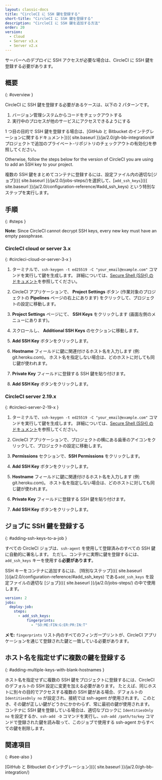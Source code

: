 ```yaml
---
layout: classic-docs
title: "CircleCI に SSH 鍵を登録する"
short-title: "CircleCI に SSH 鍵を登録する"
description: "CircleCI に SSH 鍵を追加する方法"
order: 20
version:
  - Cloud
  - Server v3.x
  - Server v2.x
---
```


サーバーへのデプロイに SSH アクセスが必要な場合は、CircleCI に SSH 鍵を登録する必要があります。

## 概要
{: #overview }

CircleCI に SSH 鍵を登録する必要があるケースは、以下の 2 パターンです。

1. バージョン管理システムからコードをチェックアウトする
2. 実行中のプロセスが他のサービスにアクセスできるようにする

1 つ目の目的で SSH 鍵を登録する場合は、[GitHub と Bitbucket のインテグレーションに関するドキュメント]({{ site.baseurl }}/ja/2.0/gh-bb-integration/#プロジェクトで追加のプライベート-リポジトリのチェックアウトの有効化)を参照してください。

Otherwise, follow the steps below for the version of CircleCI you are using to add an SSH key to your project.

複数の SSH 鍵をまとめてコンテナに登録するには、設定ファイル内の適切な[ジョブ]({{ site.baseurl }}/ja/2.0/jobs-steps/)を選択して、[`add_ssh_keys`]({{ site.baseurl }}/ja/2.0/configuration-reference/#add_ssh_keys) という特別なステップを実行します。

## 手順
{: #steps }

**Note:** Since CircleCI cannot decrypt SSH keys, every new key must have an empty passphrase.

### CircleCI cloud or server 3.x
{: #circleci-cloud-or-server-3-x }

1. ターミナルで、`ssh-keygen -t ed25519 -C "your_email@example.com"` コマンドを実行して鍵を生成します。 詳細については、[Secure Shell (SSH) のドキュメント](https://www.ssh.com/ssh/keygen/)を参照してください。

2. CircleCI アプリケーションで、 **Project Settings** ボタン (作業対象のプロジェクトの **Pipelines** ページの右上にあります) をクリックして、プロジェクトの設定に移動します。

3. **Project Settings** ページにて、 **SSH Keys** をクリックします (画面左側のメニューにあります)。

4. スクロールし、 **Additional SSH Keys** のセクションに移動します。

5. **Add SSH Key** ボタンをクリックします。

6. **Hostname** フィールドに鍵に関連付けるホスト名を入力します (例: git.heroku.com)。 ホスト名を指定しない場合は、どのホストに対しても同じ鍵が使われます。

7. **Private Key** フィールドに登録する SSH 鍵を貼り付けます。

8. **Add SSH Key** ボタンをクリックします。

### CircleCI server 2.19.x
{: #circleci-server-2-19-x }

1. ターミナルで、`ssh-keygen -t ed25519 -C "your_email@example.com"` コマンドを実行して鍵を生成します。 詳細については、[Secure Shell (SSH) のドキュメント](https://www.ssh.com/ssh/keygen/)を参照してください。

2. CircleCI アプリケーションで、プロジェクトの横にある歯車のアイコンをクリックして、プロジェクトの設定に移動します。

2. **Permissions** セクションで、**SSH Permissions** をクリックします。

3. **Add SSH Key** ボタンをクリックします。

4. **Hostname** フィールドに鍵に関連付けるホスト名を入力します (例: git.heroku.com)。 ホスト名を指定しない場合は、どのホストに対しても同じ鍵が使われます。

5. **Private Key** フィールドに登録する SSH 鍵を貼り付けます。

6. **Add SSH Key** ボタンをクリックします。

## ジョブに SSH 鍵を登録する
{: #adding-ssh-keys-to-a-job }

すべての CircleCI ジョブは、`ssh-agent` を使用して登録済みのすべての SSH 鍵に自動的に署名します。 ただし、コンテナに実際に鍵を登録するには、`add_ssh_keys` キーを使用する**必要があります**。

SSH キーをコンテナに追加するには、 [特別なステップ]({{ site.baseurl }}/ja/2.0/configuration-reference/#add_ssh_keys) である`add_ssh_keys` を設定ファイルの適切な [ジョブ]({{ site.baseurl }}/ja/2.0/jobs-steps/) の中で使用します。

```yaml
version: 2
jobs:
  deploy-job:
    steps:
      - add_ssh_keys:
          fingerprints:
            - "SO:ME:FIN:G:ER:PR:IN:T"
```

**メモ:** `fingerprints` リスト内のすべてのフィンガープリントが、CircleCI アプリケーションを通じて登録された鍵と一致している必要があります。

## ホスト名を指定せずに複数の鍵を登録する
{: #adding-multiple-keys-with-blank-hostnames }

ホスト名を指定せずに複数の SSH 鍵をプロジェクトに登録するには、CircleCI のデフォルトの SSH 設定に変更を加える必要があります。 たとえば、同じホストに別々の目的でアクセスする複数の SSH 鍵がある場合、デフォルトの `IdentitiesOnly no` が設定され、接続では ssh-agent が使用されます。 このとき、その鍵が正しい鍵がどうかにかかわらず、常に最初の鍵が使用されます。 コンテナに SSH 鍵を登録している場合は、適切なブロックに `IdentitiesOnly no` を設定するか、`ssh-add -D` コマンドを実行し、`ssh-add /path/to/key` コマンドで登録された鍵を読み取って、このジョブで使用する ssh-agent からすべての鍵を削除します。

## 関連項目
{: #see-also }

[GitHub と Bitbucket のインテグレーション]({{ site.baseurl }}/ja/2.0/gh-bb-integration/)
